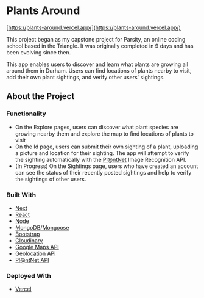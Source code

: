 # Plants Around

[https://plants-around.vercel.app/](https://plants-around.vercel.app/)

This project began as my capstone project for Parsity, an online coding school based in the Triangle. It was originally completed in 9 days and has been evolving since then.

This app enables users to discover and learn what plants are growing all around them in Durham. Users can find locations of plants nearby to visit, add their own plant sightings, and verify other users' sightings.

## About the Project

### Functionality

- On the Explore pages, users can discover what plant species are growing nearby them and explore the map to find locations of plants to visit
- On the Id page, users can submit their own sighting of a plant, uploading a picture and location for their sighting. The app will attempt to verify the sighting automatically with the [Pl@ntNet](https://my.plantnet.org/) Image Recognition API.
- (In Progress) On the Sightings page, users who have created an account can see the status of their recently posted sightings and help to verify the sightings of other users.

### Built With

- [Next](https://nextjs.org/)
- [React](https://reactjs.org/)
- [Node](https://nodejs.org/en/)
- [MongoDB/Mongoose](https://mongoosejs.com/)
- [Bootstrap](https://getbootstrap.com/)
- [Cloudinary](https://cloudinary.com/)
- [Google Maps API](https://developers.google.com/maps)
- [Geolocation API](https://developer.mozilla.org/en-US/docs/Web/API/Geolocation_API)
- [Pl@ntNet API](https://my.plantnet.org/)

### Deployed With

- [Vercel](https://vercel.com/)

